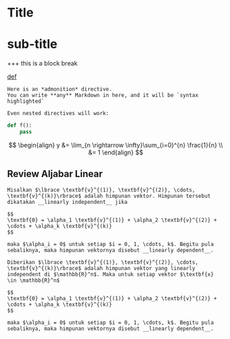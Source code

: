 Title
=====

# sub-title

+++ this is a block break

[def]

[def]: http://www.abc.com "abc"

```{note}
Here is an *admonition* directive.
You can write **any** Markdown in here, and it will be `syntax highlighted`
```

```{tip}
Even nested directives will work:
```

```python
def f():
    pass
```

$$
\begin{align}
y &= \lim_{n \rightarrow \infty}\sum_{i=0}^{n} \frac{1}{n} \\
 &= 1
\end{align}
$$

## Review Aljabar Linear

```{admonition} Definisi 
Misalkan $\lbrace \textbf{v}^{(1)}, \textbf{v}^{(2)}, \cdots, \textbf{v}^{(k)}\rbrace$ adalah himpunan vektor. Himpunan tersebut dikatakan __linearly independent__ jika

$$
\textbf{0} = \alpha_1 \textbf{v}^{(1)} + \alpha_2 \textbf{v}^{(2)} + \cdots + \alpha_k \textbf{v}^{(k)}
$$

maka $\alpha_i = 0$ untuk setiap $i = 0, 1, \cdots, k$. Begitu pula sebaliknya, maka himpunan vektornya disebut __linearly dependent__. 
```

```{admonition} Teorema 
Diberikan $\lbrace \textbf{v}^{(1)}, \textbf{v}^{(2)}, \cdots, \textbf{v}^{(k)}\rbrace$ adalah himpunan vektor yang linearly independent di $\mathbb{R}^n$. Maka untuk setiap vektor $\textbf{x} \in \mathbb{R}^n$ 

$$
\textbf{0} = \alpha_1 \textbf{v}^{(1)} + \alpha_2 \textbf{v}^{(2)} + \cdots + \alpha_k \textbf{v}^{(k)}
$$

maka $\alpha_i = 0$ untuk setiap $i = 0, 1, \cdots, k$. Begitu pula sebaliknya, maka himpunan vektornya disebut __linearly dependent__. 
```

